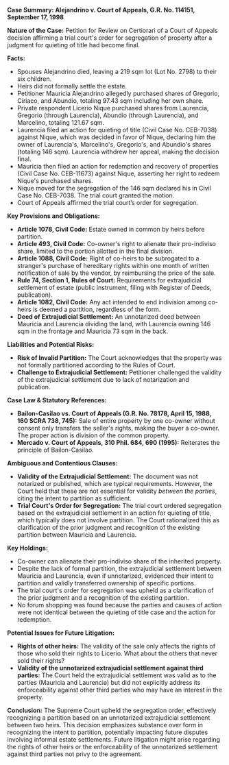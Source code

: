 **Case Summary: Alejandrino v. Court of Appeals, G.R. No. 114151, September 17, 1998**

**Nature of the Case:** Petition for Review on Certiorari of a Court of Appeals decision affirming a trial court's order for segregation of property after a judgment for quieting of title had become final.

**Facts:**

*   Spouses Alejandrino died, leaving a 219 sqm lot (Lot No. 2798) to their six children.
*   Heirs did not formally settle the estate.
*   Petitioner Mauricia Alejandrino allegedly purchased shares of Gregorio, Ciriaco, and Abundio, totaling 97.43 sqm including her own share.
*   Private respondent Licerio Nique purchased shares from Laurencia, Gregorio (through Laurencia), Abundio (through Laurencia), and Marcelino, totaling 121.67 sqm.
*   Laurencia filed an action for quieting of title (Civil Case No. CEB-7038) against Nique, which was decided in favor of Nique, declaring him the owner of Laurencia's, Marcelino's, Gregorio's, and Abundio's shares (totaling 146 sqm). Laurencia withdrew her appeal, making the decision final.
*   Mauricia then filed an action for redemption and recovery of properties (Civil Case No. CEB-11673) against Nique, asserting her right to redeem Nique's purchased shares.
*   Nique moved for the segregation of the 146 sqm declared his in Civil Case No. CEB-7038. The trial court granted the motion.
*   Court of Appeals affirmed the trial court’s order for segregation.

**Key Provisions and Obligations:**

*   **Article 1078, Civil Code:**  Estate owned in common by heirs before partition.
*   **Article 493, Civil Code:** Co-owner's right to alienate their pro-indiviso share, limited to the portion allotted in the final division.
*   **Article 1088, Civil Code:** Right of co-heirs to be subrogated to a stranger's purchase of hereditary rights within one month of written notification of sale by the vendor, by reimbursing the price of the sale.
*   **Rule 74, Section 1, Rules of Court:** Requirements for extrajudicial settlement of estate (public instrument, filing with Register of Deeds, publication).
*   **Article 1082, Civil Code:** Any act intended to end indivision among co-heirs is deemed a partition, regardless of the form.
*   **Deed of Extrajudicial Settlement:** An unnotarized deed between Mauricia and Laurencia dividing the land, with Laurencia owning 146 sqm in the frontage and Mauricia 73 sqm in the back.

**Liabilities and Potential Risks:**

*   **Risk of Invalid Partition:** The Court acknowledges that the property was not formally partitioned according to the Rules of Court.
*   **Challenge to Extrajudicial Settlement:**  Petitioner challenged the validity of the extrajudicial settlement due to lack of notarization and publication.

**Case Law & Statutory References:**

*   **Bailon-Casilao vs. Court of Appeals (G.R. No. 78178, April 15, 1988, 160 SCRA 738, 745):**  Sale of entire property by one co-owner without consent only transfers the seller's rights, making the buyer a co-owner. The proper action is division of the common property.
*   **Mercado v. Court of Appeals, 310 Phil. 684, 690 (1995):** Reiterates the principle of Bailon-Casilao.

**Ambiguous and Contentious Clauses:**

*   **Validity of the Extrajudicial Settlement:**  The document was not notarized or published, which are typical requirements. However, the Court held that these are not essential for validity *between the parties*, citing the intent to partition as sufficient.
*   **Trial Court's Order for Segregation:**  The trial court ordered segregation based on the extrajudicial settlement in an action for quieting of title, which typically does not involve partition. The Court rationalized this as clarification of the prior judgment and recognition of the existing partition between Mauricia and Laurencia.

**Key Holdings:**

*   Co-owner can alienate their pro-indiviso share of the inherited property.
*   Despite the lack of formal partition, the extrajudicial settlement between Mauricia and Laurencia, even if unnotarized, evidenced their intent to partition and validly transferred ownership of specific portions.
*   The trial court's order for segregation was upheld as a clarification of the prior judgment and a recognition of the existing partition.
*   No forum shopping was found because the parties and causes of action were not identical between the quieting of title case and the action for redemption.

**Potential Issues for Future Litigation:**

*   **Rights of other heirs:**  The validity of the sale only affects the rights of those who sold their rights to Licerio. What about the others that never sold their rights?
*   **Validity of the unnotarized extrajudicial settlement against third parties:**  The Court held the extrajudicial settlement was valid as to the parties (Mauricia and Laurencia) but did not explicitly address its enforceability against other third parties who may have an interest in the property.

**Conclusion:**
The Supreme Court upheld the segregation order, effectively recognizing a partition based on an unnotarized extrajudicial settlement between two heirs. This decision emphasizes substance over form in recognizing the intent to partition, potentially impacting future disputes involving informal estate settlements. Future litigation might arise regarding the rights of other heirs or the enforceability of the unnotarized settlement against third parties not privy to the agreement.
